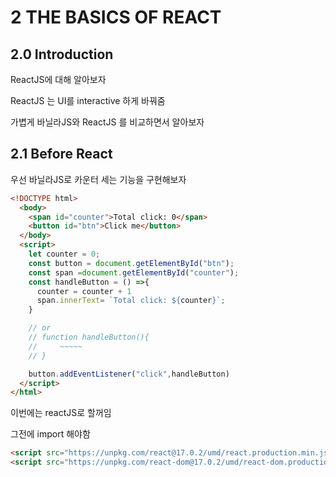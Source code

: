 # 2 THE BASICS OF REACT

## 2.0 Introduction

ReactJS에 대해 알아보자

ReactJS 는 UI를 interactive 하게 바꿔줌

가볍게 바닐라JS와 ReactJS 를 비교하면서 알아보자

## 2.1 Before React

우선 바닐라JS로 카운터 세는 기능을 구현해보자

```html
<!DOCTYPE html>
  <body>
    <span id="counter">Total click: 0</span>
    <button id="btn">Click me</button>
  </body>
  <script>
    let counter = 0;
    const button = document.getElementById("btn");
    const span =document.getElementById("counter");
    const handleButton = () =>{
      counter = counter + 1
      span.innerText= `Total click: ${counter}`;
    }

    // or
    // function handleButton(){
    //     ~~~~~
    // }

    button.addEventListener("click",handleButton)
  </script>
</html>
```

이번에는 reactJS로 할꺼임

그전에 import 해야함

```html
<script src="https://unpkg.com/react@17.0.2/umd/react.production.min.js"></script>
<script src="https://unpkg.com/react-dom@17.0.2/umd/react-dom.production.min.js"></script>
```

